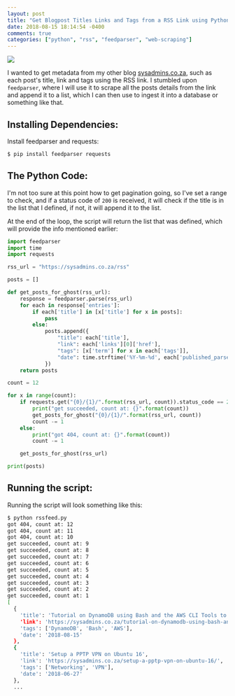 ```yaml
---
layout: post
title: "Get Blogpost Titles Links and Tags from a RSS Link using Python Feedparser"
date: 2018-08-15 18:14:54 -0400
comments: true
categories: ["python", "rss", "feedparser", "web-scraping"] 
---
```


![](https://objects.ruanbekker.com/assets/images/python-logo.png)

I wanted to get metadata from my other blog [sysadmins.co.za](https://sysadmins.co.za), such as each post's title, link and tags using the RSS link. I stumbled upon `feedparser`, where I will use it to scrape all the posts details from the link and append it to a list, which I can then use to ingest it into a database or something like that.

## Installing Dependencies:

Install feedparser and requests:

```bash
$ pip install feedparser requests
```

## The Python Code:

I'm not too sure at this point how to get pagination going, so I've set a range to check, and if a status code of `200` is received, it will check if the title is in the list that I defined, if not, it will append it to the list.

At the end of the loop, the script will return the list that was defined, which will provide the info mentioned earlier:

```python
import feedparser
import time
import requests

rss_url = "https://sysadmins.co.za/rss"

posts = []

def get_posts_for_ghost(rss_url):
    response = feedparser.parse(rss_url)
    for each in response['entries']:
        if each['title'] in [x['title'] for x in posts]:
            pass
        else:
            posts.append({
                "title": each['title'],
                "link": each['links'][0]['href'],
                "tags": [x['term'] for x in each['tags']],
                "date": time.strftime('%Y-%m-%d', each['published_parsed'])
            })
    return posts

count = 12

for x in range(count):
    if requests.get("{0}/{1}/".format(rss_url, count)).status_code == 200:
        print("get succeeded, count at: {}".format(count))
        get_posts_for_ghost("{0}/{1}/".format(rss_url, count))
        count -= 1
    else:
        print("got 404, count at: {}".format(count))
        count -= 1

    get_posts_for_ghost(rss_url)

print(posts)
```

## Running the script:

Running the script will look something like this:

```bash
$ python rssfeed.py
got 404, count at: 12
got 404, count at: 11
got 404, count at: 10
get succeeded, count at: 9
get succeeded, count at: 8
get succeeded, count at: 7
get succeeded, count at: 6
get succeeded, count at: 5
get succeeded, count at: 4
get succeeded, count at: 3
get succeeded, count at: 2
get succeeded, count at: 1
[
  {
    'title': 'Tutorial on DynamoDB using Bash and the AWS CLI Tools to Interact with a Music Dataset', 
    'link': 'https://sysadmins.co.za/tutorial-on-dynamodb-using-bash-and-the-aws-cli-tools-to-interact-with-a-music-dataset/',
    'tags': ['DynamoDB', 'Bash', 'AWS'], 
    'date': '2018-08-15'
  },
  {
    'title': 'Setup a PPTP VPN on Ubuntu 16', 
    'link': 'https://sysadmins.co.za/setup-a-pptp-vpn-on-ubuntu-16/', 
    'tags': ['Networking', 'VPN'], 
    'date': '2018-06-27'
  },
  ...
```
